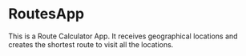 # RoutesApp
This is a Route Calculator App. It receives geographical locations and creates the shortest route to visit all the locations.
